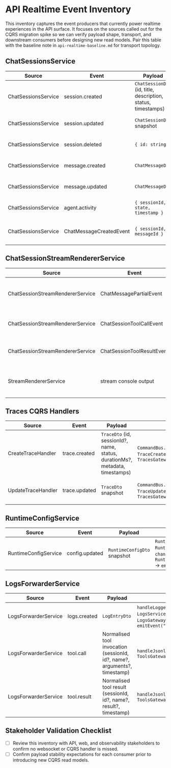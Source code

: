 # API Realtime Event Inventory

This inventory captures the event producers that currently power realtime experiences in the API surface. It focuses on the
sources called out for the CQRS migration spike so we can verify payload shape, transport, and downstream consumers before
designing new read models. Pair this table with the baseline note in `api-realtime-baseline.md` for transport topology.

## ChatSessionsService

| Source | Event | Payload | Dispatch Path | Consumers |
| --- | --- | --- | --- | --- |
| ChatSessionsService | session.created | `ChatSessionDto` (id, title, description, status, timestamps) | `notifySessionCreated` → `ChatSessionsGateway.onSessionCreated` → `emitEvent("session.created")` | WebSocket clients on `/chat-sessions`; ChatSessionsGateway |
| ChatSessionsService | session.updated | `ChatSessionDto` snapshot | `notifySessionUpdated` → `ChatSessionsGateway.onSessionUpdated` → `emitEvent("session.updated")` | WebSocket clients on `/chat-sessions`; ChatSessionsGateway |
| ChatSessionsService | session.deleted | `{ id: string }` | `notifySessionDeleted` → `ChatSessionsGateway.onSessionDeleted` → `emitEvent("session.deleted")` | WebSocket clients on `/chat-sessions`; ChatSessionsGateway |
| ChatSessionsService | message.created | `ChatMessageDto` | `notifyMessageCreated` → `ChatSessionsGateway.onMessageCreated` → `emitEvent("message.created")` | WebSocket clients on `/chat-sessions`; ChatSessionsGateway |
| ChatSessionsService | message.updated | `ChatMessageDto` | `notifyMessageUpdated` → `ChatSessionsGateway.onMessageUpdated` → `emitEvent("message.updated")` | WebSocket clients on `/chat-sessions`; ChatSessionsGateway |
| ChatSessionsService | agent.activity | `{ sessionId, state, timestamp }` | `notifyAgentActivity` → `ChatSessionsGateway.onAgentActivity` → `emitEvent("agent.activity")` | WebSocket clients on `/chat-sessions`; ChatSessionsGateway |
| ChatSessionsService | ChatMessageCreatedEvent | `{ sessionId, messageId }` | `eventBus.publish(new ChatMessageCreatedEvent)` | `ChatSessionsEngineListener` (CQRS handler); downstream engine orchestration |

## ChatSessionStreamRendererService

| Source | Event | Payload | Dispatch Path | Consumers |
| --- | --- | --- | --- | --- |
| ChatSessionStreamRendererService | ChatMessagePartialEvent | `ChatMessageDto` with incremental assistant content | `emitPartial` → `eventBus.publish` → `ChatSessionEventsService.handle` → `ChatMessagesGateway.emitPartial("message.partial")` | WebSocket clients on `/chat-messages`; ChatSessionEventsService; ChatMessagesGateway |
| ChatSessionStreamRendererService | ChatSessionToolCallEvent | `{ sessionId, id?, name?, arguments?, timestamp }` | `emitToolCallEvent` → `eventBus.publish` → `ChatSessionEventsService.emitToolCall` → `ToolsGateway.emitToolCall("tool.call")` | WebSocket clients on `/tools`; ChatSessionEventsService; ToolsGateway |
| ChatSessionStreamRendererService | ChatSessionToolResultEvent | `{ sessionId, id?, name?, result?, timestamp }` | `emitToolResultEvent` → `eventBus.publish` → `ChatSessionEventsService.emitToolResult` → `ToolsGateway.emitToolResult("tool.result")` | WebSocket clients on `/tools`; ChatSessionEventsService; ToolsGateway |
| StreamRendererService | stream console output | Raw `StreamEvent` payload rendered to stdout/stderr | `StreamRendererService.render` writes formatted output directly | CLI users; process stdout/stderr |

## Traces CQRS Handlers

| Source | Event | Payload | Dispatch Path | Consumers |
| --- | --- | --- | --- | --- |
| CreateTraceHandler | trace.created | `TraceDto` (id, sessionId?, name, status, durationMs?, metadata, timestamps) | `CommandBus.execute(CreateTraceCommand)` → `TraceCreated` domain event → `TracesGatewayEventsHandler.emitTraceCreated` | WebSocket clients on `/traces`; TracesGateway |
| UpdateTraceHandler | trace.updated | `TraceDto` snapshot | `CommandBus.execute(UpdateTraceCommand)` → `TraceUpdated` domain event → `TracesGatewayEventsHandler.emitTraceUpdated` | WebSocket clients on `/traces`; TracesGateway |

## RuntimeConfigService

| Source | Event | Payload | Dispatch Path | Consumers |
| --- | --- | --- | --- | --- |
| RuntimeConfigService | config.updated | `RuntimeConfigDto` snapshot | `RuntimeConfigService.update` → `RuntimeConfigStore.setSnapshot` → `changes$` emission → `RuntimeConfigGateway.onConfigChanged` → `emitEvent("config.updated")` | WebSocket clients on `/config`; RuntimeConfigGateway |

## LogsForwarderService

| Source | Event | Payload | Dispatch Path | Consumers |
| --- | --- | --- | --- | --- |
| LogsForwarderService | logs.created | `LogEntryDto` | `handleLoggerEvent`/`handleJsonlEvent` → `LogsService.append` → `LogsGateway.onLogCreated` → buffered `emitEvent("logs.created")` | WebSocket clients on `/logs`; LogsGateway |
| LogsForwarderService | tool.call | Normalised tool invocation (sessionId, id?, name?, arguments?, timestamp) | `handleJsonlEvent` with phase `tool_call` → `ToolsGateway.emitToolCall("tool.call")` | WebSocket clients on `/tools`; ToolsGateway |
| LogsForwarderService | tool.result | Normalised tool result (sessionId, id?, name?, result?, timestamp) | `handleJsonlEvent` with phase `tool_result` → `ToolsGateway.emitToolResult("tool.result")` | WebSocket clients on `/tools`; ToolsGateway |

## Stakeholder Validation Checklist

- [ ] Review this inventory with API, web, and observability stakeholders to confirm no websocket or CQRS handler is missed.
- [ ] Confirm payload stability expectations for each consumer prior to introducing new CQRS read models.
